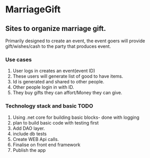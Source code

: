 # MarriageGift
## Sites to organize marriage gift.
Primarily designed to create an event, the event goers will provide gift/wishes/cash to the party that produces event. 
### Use cases
1. User logs in creates an event(event ID)
2. These users will generate list of good to have items.
3. Id is generated and shared to other people.
4. Other people login in with ID.
5. They buy gifts they can affort/Money they can give.

### Technology stack and basic TODO
1. Using .net core for building basic blocks- done with logging
2. plan to build basic code with testing first
3. Add DAO layer.
4. include db tests
5. Create WEB Api calls.
6. Finalise on front end framework
7. Publish the app
